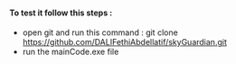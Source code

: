 #### To test it follow this steps : 
- open git and run this command :
git clone https://github.com/DALIFethiAbdellatif/skyGuardian.git
- run the mainCode.exe file
